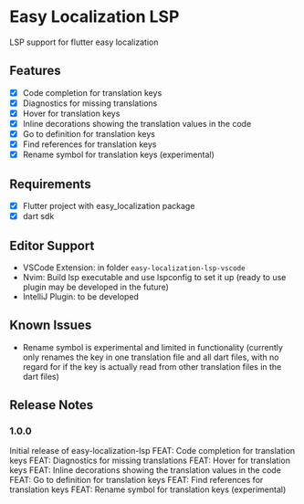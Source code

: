 # Easy Localization LSP

LSP support for flutter easy localization

## Features

- [x] Code completion for translation keys
- [x] Diagnostics for missing translations
- [x] Hover for translation keys
- [x] Inline decorations showing the translation values in the code
- [x] Go to definition for translation keys
- [x] Find references for translation keys
- [x] Rename symbol for translation keys (experimental) 

## Requirements

- [x] Flutter project with easy_localization package
- [x] dart sdk 

## Editor Support
- VSCode Extension: in folder `easy-localization-lsp-vscode`
- Nvim: Build lsp executable and use lspconfig to set it up (ready to use plugin may be developed in the future)
- IntelliJ Plugin: to be developed

## Known Issues

- Rename symbol is experimental and limited in functionality (currently only renames the key in one translation file and all dart files, with no regard for if the key is actually read from other translation files in the dart files)

## Release Notes

### 1.0.0

Initial release of easy-localization-lsp
FEAT: Code completion for translation keys
FEAT: Diagnostics for missing translations
FEAT: Hover for translation keys
FEAT: Inline decorations showing the translation values in the code
FEAT: Go to definition for translation keys
FEAT: Find references for translation keys
FEAT: Rename symbol for translation keys (experimental)

